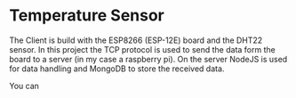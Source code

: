 # Temperature Sensor

The Client is build with the ESP8266 (ESP-12E) board and the DHT22 sensor.
In this project the TCP protocol is used to send the data form the board to a server (in my case a raspberry pi).
On the server NodeJS is used for data handling and MongoDB to store the received data.

You can 
